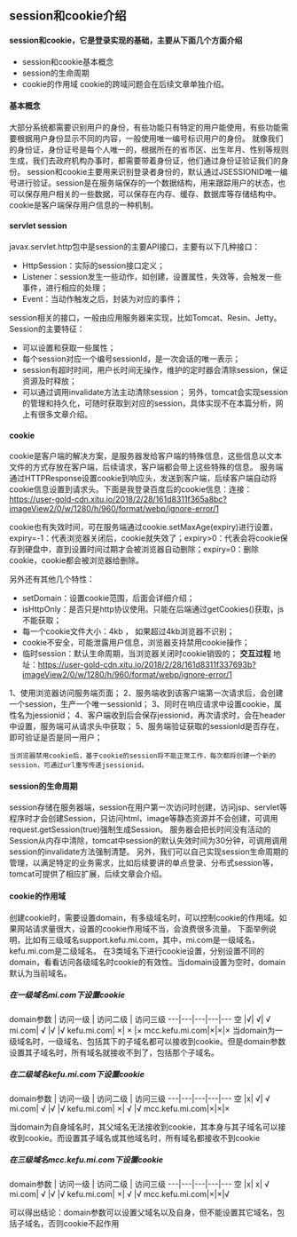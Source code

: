 ## session和cookie介绍
#### session和cookie，它是登录实现的基础，主要从下面几个方面介绍
- session和cookie基本概念
- session的生命周期
- cookie的作用域
cookie的跨域问题会在后续文章单独介绍。
#### 基本概念
大部分系统都需要识别用户的身份，有些功能只有特定的用户能使用，有些功能需要根据用户身份显示不同的内容，一般使用唯一编号标识用户的身份。
就像我们的身份证，身份证号是每个人唯一的，根据所在的省市区、出生年月、性别等规则生成，我们去政府机构办事时，都需要带着身份证，他们通过身份证验证我们的身份。
session和cookie主要用来识别登录者身份的，默认通过JSESSIONID唯一编号进行验证。session是在服务端保存的一个数据结构，用来跟踪用户的状态，也可以保存用户相关的一些数据，可以保存在内存、缓存、数据库等存储结构中。cookie是客户端保存用户信息的一种机制。

#### servlet session
javax.servlet.http包中是session的主要API接口，主要有以下几种接口：

- HttpSession：实际的session接口定义；
- Listener：session发生一些动作，如创建，设置属性，失效等，会触发一些事件，进行相应的处理；
- Event：当动作触发之后，封装为对应的事件；

session相关的接口，一般由应用服务器来实现，比如Tomcat、Resin、Jetty。Session的主要特征：
- 可以设置和获取一些属性；
- 每个session对应一个编号sessionId，是一次会话的唯一表示；
- session有超时时间，用户长时间无操作，维护的定时器会清除session，保证资源及时释放；
- 可以通过调用invalidate方法主动清除session；
另外，tomcat会实现session的管理和持久化，可随时获取到对应的session，具体实现不在本篇分析，网上有很多文章介绍。

#### cookie
cookie是客户端的解决方案，是服务器发给客户端的特殊信息，这些信息以文本文件的方式存放在客户端，后续请求，客户端都会带上这些特殊的信息。
服务端通过HTTPResponse设置cookie到响应头，发送到客户端，后续客户端自动将cookie信息设置到请求头。下面是我登录百度后的cookie信息：连接：https://user-gold-cdn.xitu.io/2018/2/28/161d8311f365a8bc?imageView2/0/w/1280/h/960/format/webp/ignore-error/1

cookie也有失效时间，可在服务端通过cookie.setMaxAge(expiry)进行设置，expiry=-1：代表浏览器关闭后，cookie就失效了；expiry>0：代表会将cookie保存到硬盘中，直到设置时间过期才会被浏览器自动删除；expiry=0：删除cookie，cookie都会被浏览器给删除。

另外还有其他几个特性：

- setDomain：设置cookie范围，后面会详细介绍；
- isHttpOnly：是否只是http协议使用。只能在后端通过getCookies()获取，js不能获取；
- 每一个cookie文件大小：4kb ， 如果超过4kb浏览器不识别；
- cookie不安全，可能泄露用户信息，浏览器支持禁用cookie操作；
- 临时session：默认生命周期，当浏览器关闭时cookie销毁的；
**交互过程**
地址：https://user-gold-cdn.xitu.io/2018/2/28/161d8311f337693b?imageView2/0/w/1280/h/960/format/webp/ignore-error/1

1、使用浏览器访问服务端页面；
2、服务端收到该客户端第一次请求后，会创建一个session，生产一个唯一sessionId；
3、同时在响应请求中设置cookie，属性名为jessionid；
4、客户端收到后会保存jessionid，再次请求时，会在header中设置，服务端可从请求头中获取；
5、服务端验证获取的sessionId是否存在，即可验证是否是同一用户；
```
当浏览器禁用cookie后，基于cookie的session将不能正常工作，每次都将创建一个新的session，可通过url重写传递jsessionid。
```
#### session的生命周期
session存储在服务器端，session在用户第一次访问时创建，访问jsp、servlet等程序时才会创建Session，只访问html、image等静态资源并不会创建，可调用request.getSession(true)强制生成Session。
服务器会把长时间没有活动的Session从内存中清除，tomcat中session的默认失效时间为30分钟，可调用调用session的invalidate方法强制清楚。
另外，我们可以自己实现session生命周期的管理，以满足特定的业务需求，比如后续要讲的单点登录、分布式session等，tomcat可提供了相应扩展，后续文章会介绍。
#### cookie的作用域
创建cookie时，需要设置domain，有多级域名时，可以控制cookie的作用域。如果网站请求量很大，设置的cookie作用域不当，会浪费很多流量。
下面举例说明，比如有三级域名support.kefu.mi.com，其中，mi.com是一级域名，kefu.mi.com是二级域名。
在3类域名下进行cookie设置，分别设置不同的domain，看看访问各级域名时cookie的有效性。当domain设置为空时，domain默认为当前域名。
##### 在一级域名mi.com下设置cookie
			
domain参数 | 访问一级 | 访问二级 | 访问三级 
---|---|---|---|---
空 |√|	√|	√
mi.com|	√	|√	|√
kefu.mi.com|	×|	×	|×
mcc.kefu.mi.com|×|×|×
当domain为一级域名时，一级域名、包括其下的子域名都可以接收到cookie。但是domain参数设置其子域名时，所有域名就接收不到了，包括那个子域名。
##### 在二级域名kefu.mi.com下设置cookie
domain参数 | 访问一级 | 访问二级 | 访问三级 
---|---|---|---|---
空 |x|	√|	√
mi.com|	√	|√	|√
kefu.mi.com|	×|	√	|√
mcc.kefu.mi.com|×|×|×

当domain为自身域名时，其父域名无法接收到cookie，其本身与其子域名可以接收到cookie。而设置其子域名或其他域名时，所有域名都接收不到cookie
##### 在三级域名mcc.kefu.mi.com下设置cookie
domain参数 | 访问一级 | 访问二级 | 访问三级 
---|---|---|---|---
空 |x|	x|	√
mi.com|	√	|√	|√
kefu.mi.com|	×|	√	|√
mcc.kefu.mi.com|×|×|√

可以得出结论：domain参数可以设置父域名以及自身，但不能设置其它域名，包括子域名，否则cookie不起作用